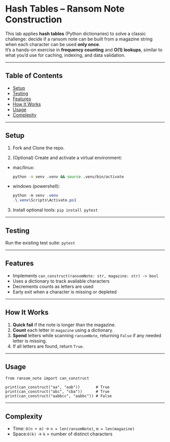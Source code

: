 # Hash Tables – Ransom Note Construction

This lab applies **hash tables** (Python dictionaries) to solve a classic challenge: decide if a ransom note can be built from a magazine string when each character can be used **only once**.  
It’s a hands-on exercise in **frequency counting** and **O(1) lookups**, similar to what you’d use for caching, indexing, and data validation.

---

## Table of Contents
- [Setup](#setup)  
- [Testing](#testing)  
- [Features](#features)  
- [How It Works](#how-it-works) 
- [Usage](#usage) 
- [Complexity](#complexity)  

---

## Setup
1. Fork and Clone the repo.
 

2. (Optional) Create and activate a virtual environment:

  - mac/linux:
    ```bash
    python -m venv .venv && source .venv/bin/activate
    ```
  - windows (powershell):
    ```powershell
    python -m venv .venv
    .\.venv\Scripts\Activate.ps1
    ```

3. Install optional tools:
    `pip install pytest`

---

## Testing
Run the existing test suite: `pytest`



---

## Features
- Implements `can_construct(ransomNote: str, magazine: str) -> bool`
- Uses a dictionary to track available characters
- Decrements counts as letters are used
- Early exit when a character is missing or depleted


---

## How It Works
1. **Quick fail** if the note is longer than the magazine.  
2. **Count** each letter in `magazine` using a dictionary.  
3. **Spend** letters while scanning `ransomNote`, returning `False` if any needed letter is missing.  
4. If all letters are found, return `True`.

---
## Usage

```
from ransom_note import can_construct

print(can_construct("aa", "aab"))       # True
print(can_construct("abc", "cba"))      # True
print(can_construct("aabbcc", "aabbc")) # False
```

---

## Complexity
- Time: `O(n + m)` → `n = len(ransomNote)`, `m = len(magazine)`
- Space:`O(k)` → `k` = number of distinct characters

